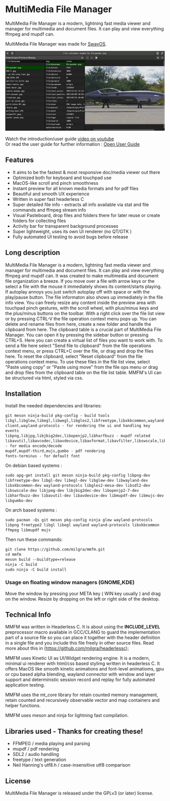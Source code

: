 # MultiMedia File Manager

MultiMedia File Manager is a modern, lightning fast media viewer and manager for multimedia and document files. It can play and view everything ffmpeg and mupdf can.

MultiMedia File Manager was made for [SwayOS](https://swayos.github.io).

[![alt text](screenshot.png)](https://www.youtube.com/watch?v=CiP0LhNWZGw)

Watch the introduction/user guide [video on youtube](https://www.youtube.com/watch?v=CiP0LhNWZGw)  
Or read the user guide for further information : [Open User Guide](MANUAL.md)

## Features ##

- It aims to be the fastest & most responsive doc/media viewer out there
- Optimized both for keyboard and touchpad use
- MacOS-like scroll and pinch smoothness
- Instant preview for all known media formats and for pdf files
- Beautiful and smooth UX experience
- Written in super fast headerless C
- Super detailed file info - extracts all info available via stat and file commands and ffmpeg stream info
- Visual Pasteboard, drop files and folders there for later reuse or create folders for collecting files
- Activity bar for transparent background processes
- Super lightweight, uses its own UI renderer (no QT/GTK )
- Fully automated UI testing to avoid bugs before release

## Long description ##

MultiMedia File Manager is a modern, lightning fast media viewer and manager for multimedia and document files. It can play and view everything ffmpeg and mupdf can. It was created to make multimedia and document file organization a breeze.
If you move over a file with arrow keys or the select a file with the mouse it immediately shows its content/starts playing. If autoplay annoys you just switch autoplay off with space or with the play/pause button.
The file informaton also shows up immediately in the file info view.
You can freely resize any content inside the preview area with touchpad pinch gestures, with the scroll wheel, with plus/minus keys and the plus/minus buttons on the toolbar.
With a right click over the file list view or by pressing CTRL-V the file operation context menu pops up. You can delete and rename files from here, create a new folder and handle the clipboard from here.
The clipboard table is a crucial part of MultiMedia File Manager. You can open it by pressing the sidebar button or pressing CTRL+S. Here you can create a virtual list of files you want to work with. To send a file here select "Send file to clipboard" from the file operations context menu, or press CTRL+C over the file, or drag and drop the files here.
To reset the clipboard, select "Reset clipboard" from the file operations context menu.
To use these files in the file list view, select "Paste using copy" or "Paste using move" from the file ops menu or drag and drop files from the clipboard table on the file list table.
MMFM's UI can be structured via html, styled via css.

## Installation ##

Install the needed dependencies and libraries:

```
git meson ninja-build pkg-config - build tools
libgl,libglew,libegl,libwegl,libgles2,libfreetype,libxkbcommon,wayland-client,wayland-protocols - for rendering the ui and handling key events
libpng,libjpg,libjbig2dec,libopenjp2,libharfbuzz - mupdf related
libavutil,libavcodec,libavdevice,libavformat,libavfilter,libswscale,libswresample,libsdl2 - for media encode/decode
mupdf,mupdf-third,mujs,gumbo - pdf rendering
fonts-terminus - for default font
````

On debian based systems :
```
sudo apg-get install git meson ninja-build pkg-config libpng-dev libfreetype-dev libgl-dev libegl-dev libglew-dev libwayland-dev libxkbcommon-dev wayland-protocols libgles2-mesa-dev libsdl2-dev libswscale-dev libjpeg-dev libjbig2dec-dev libopenjp2-7-dev libharfbuzz-dev libavutil-dev libavdevice-dev libmupdf-dev libmujs-dev libgumbo-dev

```

On arch based systems :
```
sudo pacman -Qs git meson pkg-config ninja glew wayland-protocols libpng freetype2 libgl libegl wayland wayland-protocols libxkbcommon ffmpeg libmupdf mujs
```

Then run these commands:

```
git clone https://github.com/milgra/mmfm.git
cd mmfm
meson build --buildtype=release
ninja -C build
sudo ninja -C build install
```

### Usage on floating window managers (GNOME,KDE) ###

Move the window by pressing your META key ( WIN key usually ) and drag on the window. Resize by dropping on the left or right side of the desktop.

## Technical Info ##

MMFM was written in Headerless C. It is about using the __INCLUDE_LEVEL__ preprocessor macro available in GCC/CLANG to guard the implementation part of a source file so you can place it together with the header definition in a single file and you include this file freely in other source files. Read more about this in (https://github.com/milgra/headerlessc);

MMFM uses Kinetic UI as UI/Widget rendering engine. It is a modern, minimal ui renderer with html/css based stylimg written in headerless C. It offers MacOS like smooth kinetic animations and font-level animatioms, gpu or cpu based alpha blending, wayland connector with window and layer support and deterministic session record and replay for fully automated application testing.

MMFM uses the mt_core library for retain counted memory management, retain counted and recursively observable vector and map containers and helper functions.

MMFM uses meson and ninja for lightning fast compilation.

## Libraries used - Thanks for creating these! ##

- FFMPEG / media playing and parsing
- mupdf / pdf rendering
- SDL2 / audio handling
- freetype / text generation
- Neil Hanning's utf8.h / case-insensitive utf8 comparison

## License ##

MultiMedia File Manager is released under the GPLv3 (or later) license.